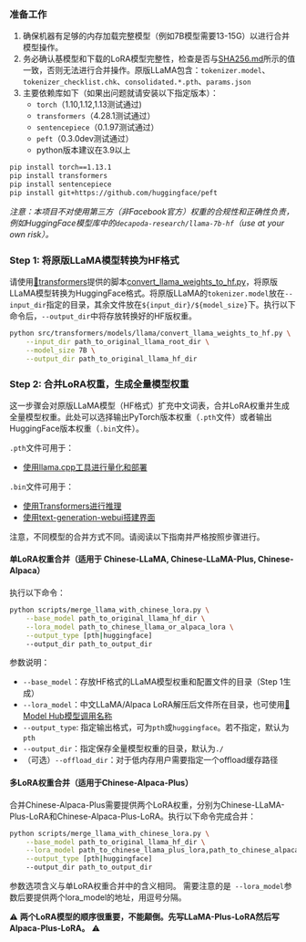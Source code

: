 ### 准备工作

1. 确保机器有足够的内存加载完整模型（例如7B模型需要13-15G）以进行合并模型操作。
2. 务必确认基模型和下载的LoRA模型完整性，检查是否与[SHA256.md](https://github.com/ymcui/Chinese-LLaMA-Alpaca/blob/main/SHA256.md)所示的值一致，否则无法进行合并操作。原版LLaMA包含：`tokenizer.model`、`tokenizer_checklist.chk`、`consolidated.*.pth`、`params.json`
3. 主要依赖库如下（如果出问题就请安装以下指定版本）：
   - `torch`（1.10,1.12,1.13测试通过)
   - `transformers`（4.28.1测试通过）
   - `sentencepiece`（0.1.97测试通过）
   - `peft`（0.3.0dev测试通过）
   - python版本建议在3.9以上

```bash
pip install torch==1.13.1
pip install transformers
pip install sentencepiece
pip install git+https://github.com/huggingface/peft
```

*注意：本项目不对使用第三方（非Facebook官方）权重的合规性和正确性负责，例如HuggingFace模型库中的`decapoda-research/llama-7b-hf`（use at your own risk）。*


### Step 1: 将原版LLaMA模型转换为HF格式

请使用[🤗transformers](https://huggingface.co/docs/transformers/installation#install-from-source)提供的脚本[convert_llama_weights_to_hf.py](https://github.com/huggingface/transformers/blob/main/src/transformers/models/llama/convert_llama_weights_to_hf.py)，将原版LLaMA模型转换为HuggingFace格式。将原版LLaMA的`tokenizer.model`放在`--input_dir`指定的目录，其余文件放在`${input_dir}/${model_size}`下。执行以下命令后，`--output_dir`中将存放转换好的HF版权重。

```bash
python src/transformers/models/llama/convert_llama_weights_to_hf.py \
    --input_dir path_to_original_llama_root_dir \
    --model_size 7B \
    --output_dir path_to_original_llama_hf_dir
```

### Step 2: 合并LoRA权重，生成全量模型权重

这一步骤会对原版LLaMA模型（HF格式）扩充中文词表，合并LoRA权重并生成全量模型权重。此处可以选择输出PyTorch版本权重（`.pth`文件）或者输出HuggingFace版本权重（`.bin`文件）。

`.pth`文件可用于：

  - [使用llama.cpp工具进行量化和部署](https://github.com/ymcui/Chinese-LLaMA-Alpaca/wiki/llama.cpp量化部署)

`.bin`文件可用于：

  - [使用Transformers进行推理](https://github.com/ymcui/Chinese-LLaMA-Alpaca/wiki/使用Transformers推理)
  - [使用text-generation-webui搭建界面](https://github.com/ymcui/Chinese-LLaMA-Alpaca/wiki/使用text-generation-webui搭建界面)

注意，不同模型的合并方式不同。请阅读以下指南并严格按照步骤进行。

#### 单LoRA权重合并（适用于 Chinese-LLaMA, Chinese-LLaMA-Plus, Chinese-Alpaca）

执行以下命令：

```bash
python scripts/merge_llama_with_chinese_lora.py \
    --base_model path_to_original_llama_hf_dir \
    --lora_model path_to_chinese_llama_or_alpaca_lora \
    --output_type [pth|huggingface]
    --output_dir path_to_output_dir 
```

参数说明：

- `--base_model`：存放HF格式的LLaMA模型权重和配置文件的目录（Step 1生成）
- `--lora_model`：中文LLaMA/Alpaca LoRA解压后文件所在目录，也可使用[🤗Model Hub模型调用名称](https://github.com/ymcui/Chinese-LLaMA-Alpaca/tree/main#model-hub)
- `--output_type`: 指定输出格式，可为`pth`或`huggingface`。若不指定，默认为`pth`
- `--output_dir`：指定保存全量模型权重的目录，默认为`./`
- （可选）`--offload_dir`：对于低内存用户需要指定一个offload缓存路径

#### 多LoRA权重合并（适用于Chinese-Alpaca-Plus）

合并Chinese-Alpaca-Plus需要提供两个LoRA权重，分别为Chinese-LLaMA-Plus-LoRA和Chinese-Alpaca-Plus-LoRA。执行以下命令完成合并：

```bash
python scripts/merge_llama_with_chinese_lora.py \
    --base_model path_to_original_llama_hf_dir \
    --lora_model path_to_chinese_llama_plus_lora,path_to_chinese_alpaca_plus_lora \
    --output_type [pth|huggingface]
    --output_dir path_to_output_dir 
```

参数选项含义与单LoRA权重合并中的含义相同。
需要注意的是` --lora_model`参数后要提供两个lora_model的地址，用逗号分隔。

⚠️ **两个LoRA模型的顺序很重要，不能颠倒。先写LLaMA-Plus-LoRA然后写Alpaca-Plus-LoRA。** ⚠️

